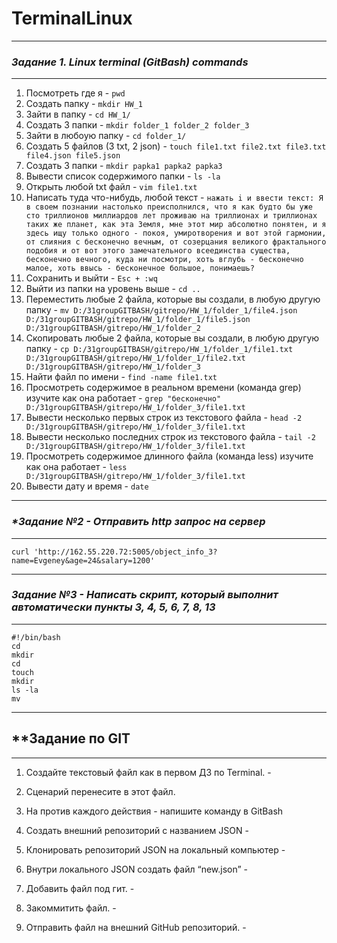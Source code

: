 # TerminalLinux #
_____________________________________________
### **_Задание 1. Linux terminal (GitBash) commands_**
_____________________________________________
1. Посмотреть где я - `pwd`
2. Создать папку - `mkdir HW_1`
3. Зайти в папку - `cd HW_1/`
4. Создать 3 папки - `mkdir folder_1 folder_2 folder_3`
5. Зайти в любоую папку - `cd folder_1/`
6. Создать 5 файлов (3 txt, 2 json) - `touch file1.txt file2.txt file3.txt file4.json file5.json`
7. Создать 3 папки - `mkdir papka1 papka2 papka3`
8. Вывести список содержимого папки - `ls -la`
9. Открыть любой txt файл - `vim file1.txt`
10. Написать туда что-нибудь, любой текст - `нажать i и ввести текст: Я в своем познании настолько преисполнился, что я как будто бы уже сто триллионов миллиардов лет проживаю на триллионах и триллионах таких же планет, как эта Земля, мне этот мир абсолютно понятен, и я здесь ищу только одного - покоя, умиротворения и вот этой гармонии, от слияния с бесконечно вечным, от созерцания великого фрактального подобия и от вот этого замечательного всеединства существа, бесконечно вечного, куда ни посмотри, хоть вглубь - бесконечно малое, хоть ввысь - бесконечное большое, понимаешь?`
11. Сохранить и выйти - `Esc + :wq`
12. Выйти из папки на уровень выше - `cd ..`
13. Переместить любые 2 файла, которые вы создали, в любую другую папку - `mv D:/31groupGITBASH/gitrepo/HW_1/folder_1/file4.json D:/31groupGITBASH/gitrepo/HW_1/folder_1/file5.json D:/31groupGITBASH/gitrepo/HW_1/folder_2`
14. Cкопировать любые 2 файла, которые вы создали, в любую другую папку - `cp D:/31groupGITBASH/gitrepo/HW_1/folder_1/file1.txt D:/31groupGITBASH/gitrepo/HW_1/folder_1/file2.txt D:/31groupGITBASH/gitrepo/HW_1/folder_3`
15. Найти файл по имени - `find -name file1.txt`
16. Просмотреть содержимое в реальном времени (команда grep) изучите как она работает - `grep "бесконечно" D:/31groupGITBASH/gitrepo/HW_1/folder_3/file1.txt`
17. Вывести несколько первых строк из текстового файла - `head -2 D:/31groupGITBASH/gitrepo/HW_1/folder_3/file1.txt`
18. Вывести несколько последних строк из текстового файла - `tail -2 D:/31groupGITBASH/gitrepo/HW_1/folder_3/file1.txt`
19. Просмотреть содержимое длинного файла (команда less) изучите как она работает - `less D:/31groupGITBASH/gitrepo/HW_1/folder_3/file1.txt`
20. Вывести дату и время - `date`
_____________________________________________
### **_*Задание №2 - Отправить http запрос на сервер_**
______________________________________________
`curl 'http://162.55.220.72:5005/object_info_3?name=Evgeney&age=24&salary=1200'`
_____________________________________________
### **_Задание №3 - Написать скрипт, который выполнит автоматически пункты 3, 4, 5, 6, 7, 8, 13_**
______________________________________________
```
#!/bin/bash
cd
mkdir 
cd
touch
mkdir
ls -la
mv
```
__________________________________________________________________________________
## **Задание по GIT 
__________________________________________________________________________________
 1. Создайте текстовый файл как в первом ДЗ по Terminal.    - 
 2. Сценарий перенесите в этот файл.
 3. На против каждого действия - напишите команду в GitBash
 4. Создать внешний репозиторий c названием JSON            -

 5. Клонировать репозиторий JSON на локальный компьютер     -

 6. Внутри локального JSON создать файл “new.json”          -

 7. Добавить файл под гит.                                  -  

 8. Закоммитить файл.                                       -

 9. Отправить файл на внешний GitHub репозиторий.           -

